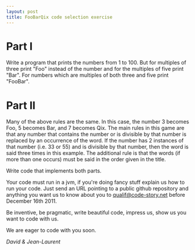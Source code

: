 ```yaml
---
layout: post
title: FooBarQix code selection exercise
---
```


Part I
======

Write a program that prints the numbers from 1 to 100. But for multiples of three print "Foo" instead of the number and for the multiples of five print "Bar". For numbers which are multiples of both three and five print "FooBar".

Part II
=======

Many of the above rules are the same. In this case, the number 3 becomes Foo, 5 becomes Bar, and 7 becomes Qix. The main rules in this game are that any number that contains the number or is divisible by that number is replaced by an occurrence of the word. If the number has 2 instances of that number (i.e. 33 or 55) and is divisible by that number, then the word is said three times in this example. The additional rule is that the words (if more than one occurs) must be said in the order given in the title.

Write code that implements both parts.

Your code must run in a jvm, if you're doing fancy stuff explain us how to run your code. Just send an URL pointing to a public github repository and anything you want us to know about you to qualif@code-story.net before December 16th 2011.

Be inventive, be pragmatic, write beautiful code, impress us, show us you want to code with us.

We are eager to code with you soon.

*David & Jean-Laurent*
